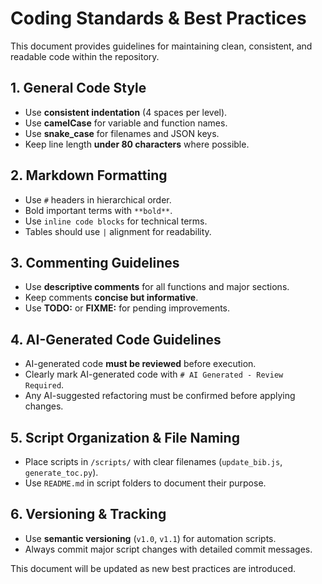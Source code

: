 # Coding Standards & Best Practices

This document provides guidelines for maintaining clean, consistent, and readable code within the repository.

## **1. General Code Style**
- Use **consistent indentation** (4 spaces per level).
- Use **camelCase** for variable and function names.
- Use **snake_case** for filenames and JSON keys.
- Keep line length **under 80 characters** where possible.

## **2. Markdown Formatting**
- Use `#` headers in hierarchical order.
- Bold important terms with `**bold**`.
- Use `inline code blocks` for technical terms.
- Tables should use `|` alignment for readability.

## **3. Commenting Guidelines**
- Use **descriptive comments** for all functions and major sections.
- Keep comments **concise but informative**.
- Use **TODO:** or **FIXME:** for pending improvements.

## **4. AI-Generated Code Guidelines**
- AI-generated code **must be reviewed** before execution.
- Clearly mark AI-generated code with `# AI Generated - Review Required`.
- Any AI-suggested refactoring must be confirmed before applying changes.

## **5. Script Organization & File Naming**
- Place scripts in `/scripts/` with clear filenames (`update_bib.js`, `generate_toc.py`).
- Use `README.md` in script folders to document their purpose.

## **6. Versioning & Tracking**
- Use **semantic versioning** (`v1.0`, `v1.1`) for automation scripts.
- Always commit major script changes with detailed commit messages.

This document will be updated as new best practices are introduced. 